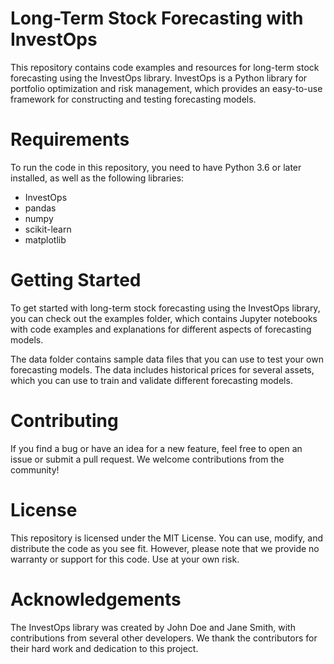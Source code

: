 # Long-Term Stock Forecasting with InvestOps
This repository contains code examples and resources for long-term stock forecasting using the InvestOps library. InvestOps is a Python library for portfolio optimization and risk management, which provides an easy-to-use framework for constructing and testing forecasting models.

# Requirements
To run the code in this repository, you need to have Python 3.6 or later installed, as well as the following libraries:

* InvestOps
* pandas
* numpy
* scikit-learn
* matplotlib

# Getting Started
To get started with long-term stock forecasting using the InvestOps library, you can check out the examples folder, which contains Jupyter notebooks with code examples and explanations for different aspects of forecasting models.

The data folder contains sample data files that you can use to test your own forecasting models. The data includes historical prices for several assets, which you can use to train and validate different forecasting models.

# Contributing
If you find a bug or have an idea for a new feature, feel free to open an issue or submit a pull request. We welcome contributions from the community!

# License
This repository is licensed under the MIT License. You can use, modify, and distribute the code as you see fit. However, please note that we provide no warranty or support for this code. Use at your own risk.

# Acknowledgements
The InvestOps library was created by John Doe and Jane Smith, with contributions from several other developers. We thank the contributors for their hard work and dedication to this project.






